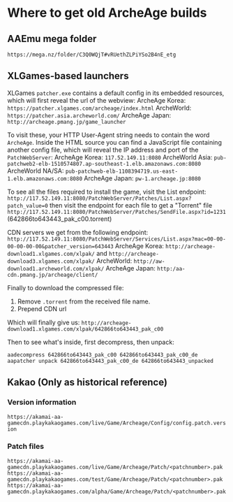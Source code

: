 # Where to get old ArcheAge builds

## AAEmu mega folder
`https://mega.nz/folder/C3Q0WQjT#vRUethZLPiYSo2B4nE_etg`

## XLGames-based launchers

XLGames `patcher.exe` contains a default config in its embedded resources, which will first reveal the url of the webview:
ArcheAge Korea: `https://patcher.xlgames.com/archeage/index.html`
ArcheWorld: `https://patcher.asia.archeworld.com/`
ArcheAge Japan: `http://archeage.pmang.jp/game_launcher`

To visit these, your HTTP User-Agent string needs to contain the word `ArcheAge`. Inside the HTML source you can find a JavaScript file containing another config file, which will reveal the IP address and port of the `PatchWebServer`:
ArcheAge Korea: `117.52.149.11:8080`
ArcheWorld Asia: `pub-patchweb2-elb-1510574807.ap-southeast-1.elb.amazonaws.com:8080`
ArcheWorld NA/SA: `pub-patchweb-elb-1108394719.us-east-1.elb.amazonaws.com:8080`
ArcheAge Japan: `pw-1.archeage.jp:8080`

To see all the files required to install the game, visit the List endpoint:
`http://117.52.149.11:8080/PatchWebServer/Patches/List.aspx?patch_value=0`
then visit the endpoint for each file to get a "Torrent" file
`http://117.52.149.11:8080/PatchWebServer/Patches/SendFile.aspx?id=1231` (642866to643443_pak_c00.torrent)

CDN servers we get from the following endpoint:
`http://117.52.149.11:8080/PatchWebServer/Services/List.aspx?mac=00-00-00-00-00-00&patcher_version=643443`
ArcheAge Korea: `http://archeage-download1.xlgames.com/xlpak/` and `http://archeage-download3.xlgames.com/xlpak/`
ArcheWorld: `http://aw-download1.archeworld.com/xlpak/`
ArcheAge Japan: `http:/aa-cdn.pmang.jp/archeage/client/`

Finally to download the compressed file:
1. Remove `.torrent` from the received file name.
2. Prepend CDN url

Which will finally give us: `http://archeage-download1.xlgames.com/xlpak/642866to643443_pak_c00`

Then to see what's inside, first decompress, then unpack:
```
aadecompress 642866to643443_pak_c00 642866to643443_pak_c00_de
aapatcher unpack 642866to643443_pak_c00_de 642866to643443_unpacked
```

## Kakao (Only as historical reference)

### Version information
`https://akamai-aa-gamecdn.playkakaogames.com/live/Game/Archeage/Config/config.patch.version`


### Patch files
`https://akamai-aa-gamecdn.playkakaogames.com/live/Game/Archeage/Patch/<patchnumber>.pak`
`https://akamai-aa-gamecdn.playkakaogames.com/test/Game/Archeage/Patch/<patchnumber>.pak`
`https://akamai-aa-gamecdn.playkakaogames.com/alpha/Game/Archeage/Patch/<patchnumber>.pak`
